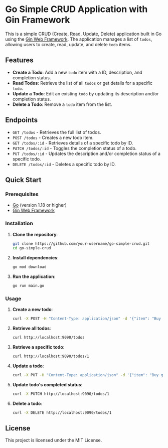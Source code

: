 # Go Simple CRUD Application with Gin Framework

This is a simple CRUD (Create, Read, Update, Delete) application built in Go using the [Gin Web Framework](https://github.com/gin-gonic/gin). The application manages a list of `todos`, allowing users to create, read, update, and delete `todo` items.

## Features

- **Create a Todo**: Add a new `todo` item with a ID, description, and completion status.
- **Read Todos**: Retrieve the list of all `todos` or get details for a specific `todo`.
- **Update a Todo**: Edit an existing `todo` by updating its description and/or completion status.
- **Delete a Todo**: Remove a `todo` item from the list.

## Endpoints

- `GET /todos` - Retrieves the full list of todos.
- `POST /todos` - Creates a new todo item.
- `GET /todos/:id` - Retrieves details of a specific todo by ID.
- `PATCH /todos/:id` - Toggles the completion status of a todo.
- `PUT /todos/:id` - Updates the description and/or completion status of a specific todo.
- `DELETE /todos/:id` - Deletes a specific todo by ID.

## Quick Start

### Prerequisites

- [Go](https://golang.org/dl/) (version 1.18 or higher)
- [Gin Web Framework](https://github.com/gin-gonic/gin)

### Installation

1. **Clone the repository**:

   ```bash
   git clone https://github.com/your-username/go-simple-crud.git
   cd go-simple-crud
   ```

2. **Install dependencies**:

   ```bash
   go mod download
   ```

3. **Run the application**:

   ```bash
   go run main.go
   ```

### Usage

1. **Create a new todo**:

   ```bash
   curl -X POST -H "Content-Type: application/json" -d '{"item": "Buy groceries", "completed": false}' http://localhost:9090/todos
   ```

2. **Retrieve all todos**:

   ```bash
   curl http://localhost:9090/todos
   ```

3. **Retrieve a specific todo**:

   ```bash
   curl http://localhost:9090/todos/1
   ```

4. **Update a todo**:

   ```bash
   curl -X PUT -H "Content-Type: application/json" -d '{"item": "Buy groceries", "completed": true}' http://localhost:9090/todos/1
   ```

5. **Update todo's completed status**:

   ```bash
   curl -X PUTCH http://localhost:9090/todos/1
   ```

6. **Delete a todo**:

   ```bash
   curl -X DELETE http://localhost:9090/todos/1
   ```

## License

This project is licensed under the MIT License.
